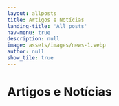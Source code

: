 ```yaml
---
layout: allposts
title: Artigos e Notícias
landing-title: 'All posts'
nav-menu: true
description: null
image: assets/images/news-1.webp
author: null
show_tile: true
---
```


<h1>Artigos e Notícias</h1>
